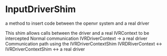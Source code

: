 # InputDriverShim
a method to insert code between the openvr system and a real driver


This shim allows calls between the driver and a real IVRContext to be intercepted
Normal communication
   IVRDriverContext -> a real driver
Communication path using the IVRDriverContextShim
   IVRDRiverContext <-> IVRDriverContextShim <-> a real driver
